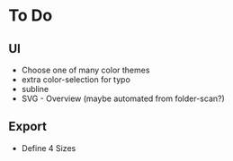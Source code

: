 # To Do


## UI

- Choose one of many color themes
- extra color-selection for typo
- subline
- SVG - Overview (maybe automated from folder-scan?)


## Export

- Define 4 Sizes

